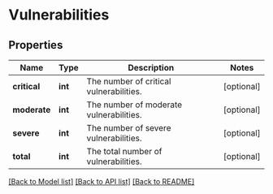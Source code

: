 # Vulnerabilities

## Properties
Name | Type | Description | Notes
------------ | ------------- | ------------- | -------------
**critical** | **int** | The number of critical vulnerabilities. | [optional] 
**moderate** | **int** | The number of moderate vulnerabilities. | [optional] 
**severe** | **int** | The number of severe vulnerabilities. | [optional] 
**total** | **int** | The total number of vulnerabilities. | [optional] 

[[Back to Model list]](../README.md#documentation-for-models) [[Back to API list]](../README.md#documentation-for-api-endpoints) [[Back to README]](../README.md)


